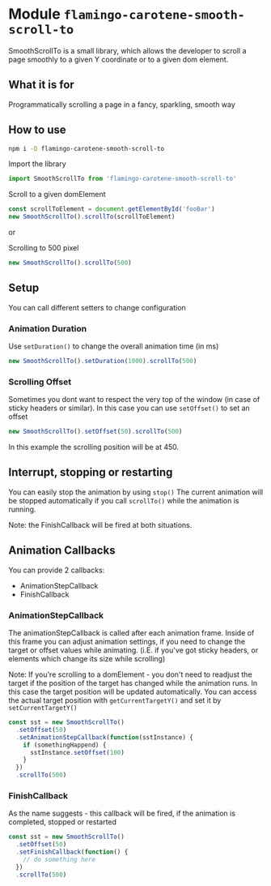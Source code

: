 # Module `flamingo-carotene-smooth-scroll-to`

SmoothScrollTo is a small library, which allows the developer to scroll a page smoothly to a given Y coordinate or to a
given dom element.

## What it is for

Programmatically scrolling a page in a fancy, sparkling, smooth way

## How to use

```bash
npm i -D flamingo-carotene-smooth-scroll-to
```

Import the library
```js
import SmoothScrollTo from 'flamingo-carotene-smooth-scroll-to'
```

Scroll to a given domElement 
```js
const scrollToElement = document.getElementById('fooBar')
new SmoothScrollTo().scrollTo(scrollToElement)
```

or

Scrolling to 500 pixel
```js
new SmoothScrollTo().scrollTo(500)
```

## Setup

You can call different setters to change configuration

### Animation Duration

Use `setDuration()` to change the overall animation time (in ms) 
```js
new SmoothScrollTo().setDuration(1000).scrollTo(500)
```

### Scrolling Offset

Sometimes you dont want to respect the very top of the window (in case of sticky headers or similar).
In this case you can use `setOffset()` to set an offset

```js
new SmoothScrollTo().setOffset(50).scrollTo(500)
```
In this example the scrolling position will be at 450.

## Interrupt, stopping or restarting

You can easily stop the animation by using `stop()`
The current animation will be stopped automatically if you call `scrollTo()` while the animation is running.

Note: the FinishCallback will be fired at both situations.

## Animation Callbacks

You can provide 2 callbacks:

* AnimationStepCallback
* FinishCallback

### AnimationStepCallback

The animationStepCallback is called after each animation frame. Inside of this frame you can adjust animation settings,
if you need to change the target or offset values while animating. (i.E. if you've got sticky headers, or elements which
change its size while scrolling)

Note: If you're scrolling to a domElement - you don't need to readjust the target if the position of the target has
changed while the animation runs. In this case the target position will be updated automatically.
You can access the actual target position with `getCurrentTargetY()` and set it by `setCurrentTargetY()`
```js
const sst = new SmoothScrollTo()
  .setOffset(50)
  .setAnimationStepCallback(function(sstInstance) {
    if (somethingHappend) {
      sstInstance.setOffset(100)
    }
  })
  .scrollTo(500)
```

### FinishCallback

As the name suggests - this callback will be fired, if the animation is completed, stopped or restarted
```js
const sst = new SmoothScrollTo()
  .setOffset(50)
  .setFinishCallback(function() {
    // do something here
  })
  .scrollTo(500)
```
